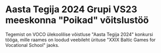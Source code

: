 # Aasta Tegija 2024 Grupi VS23 meeskonna "Poikad" võitslustöö
Tegemist on VOCO ülekoolilise võistluse "Aasta Tegija 2024" konkursi tööga, mille raames on loodud veebileht ürituse "XXIX Baltic Games for Vocational School" jaoks.
